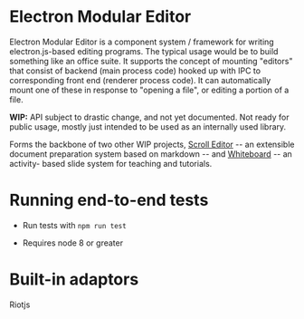 
# Electron Modular Editor

Electron Modular Editor is a component system / framework for writing
electron.js-based editing programs. The typical usage would be to build
something like an office suite. It supports the concept of mounting "editors"
that consist of backend (main process code) hooked up with IPC to corresponding
front end (renderer process code). It can automatically mount one of these in
response to "opening a file", or editing a portion of a file.

**WIP:** API subject to drastic change, and not yet documented. Not ready for
public usage, mostly just intended to be used as an internally used library.

Forms the backbone of two other WIP projects, [Scroll
Editor](https://bitbucket.org/michaelb/scrolleditor/) -- an extensible document
preparation system based on markdown -- and
[Whiteboard](https://github.com/michaelpb/whiteboard/) -- an activity- based
slide system for teaching and tutorials.

# Running end-to-end tests

* Run tests with `npm run test`

* Requires node 8 or greater

# Built-in adaptors

Riotjs
